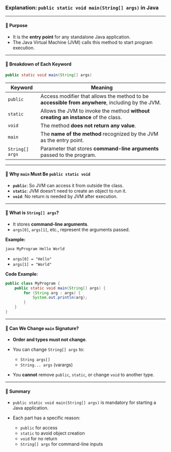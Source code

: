 ### Explanation: `public static void main(String[] args)` in Java

---

#### 🔹 Purpose

* It is the **entry point** for any standalone Java application.
* The Java Virtual Machine (JVM) calls this method to start program execution.

---

#### 🔹 Breakdown of Each Keyword

```java
public static void main(String[] args)
```

| Keyword         | Meaning                                                                                          |
| --------------- | ------------------------------------------------------------------------------------------------ |
| `public`        | Access modifier that allows the method to be **accessible from anywhere**, including by the JVM. |
| `static`        | Allows the JVM to invoke the method **without creating an instance** of the class.               |
| `void`          | The method **does not return any value**.                                                        |
| `main`          | The **name of the method** recognized by the JVM as the entry point.                             |
| `String[] args` | Parameter that stores **command-line arguments** passed to the program.                          |

---

#### 🔹 Why `main` Must Be `public static void`

* **`public`**: So JVM can access it from outside the class.
* **`static`**: JVM doesn’t need to create an object to run it.
* **`void`**: No return is needed by JVM after execution.

---

#### 🔹 What is `String[] args`?

* It stores **command-line arguments**.
* `args[0]`, `args[1]`, etc., represent the arguments passed.

**Example:**

```bash
java MyProgram Hello World
```

* `args[0] = "Hello"`
* `args[1] = "World"`

**Code Example:**

```java
public class MyProgram {
    public static void main(String[] args) {
        for (String arg : args) {
            System.out.println(arg);
        }
    }
}
```

---

#### 🔹 Can We Change `main` Signature?

* **Order and types must not change**.
* You can change `String[] args` to:

  * `String args[]`
  * `String... args` (varargs)
* You **cannot** remove `public`, `static`, or change `void` to another type.

---

#### 🔹 Summary

* `public static void main(String[] args)` is mandatory for starting a Java application.
* Each part has a specific reason:

  * `public` for access
  * `static` to avoid object creation
  * `void` for no return
  * `String[] args` for command-line inputs
